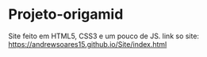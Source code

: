 # Projeto-origamid
Site feito em HTML5, CSS3 e um pouco de JS.
link so site: https://andrewsoares15.github.io/Site/index.html
